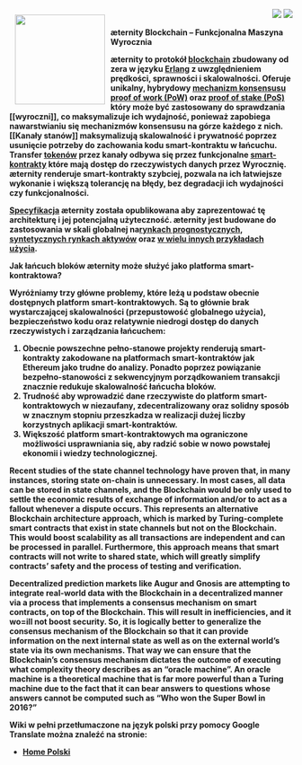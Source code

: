 <a href="http://www.aeternity.com/"><img width="160px" src="http://www.aeternity.com/user/themes/aeon/img/aeternity_logo.png" align="left" hspace="10" vspace="10"></a>

<p align = right><a target="_blank" href="https://twitter.com/intent/tweet?original_referer=https%3A%2F%2Fabout.twitter.com%2Fresources%2Fbuttons&text=Aeternity:%20scalable%20smart%20contracts%20interfacing%20with%20real%20world%20data&tw_p=tweetbutton&url=http%3A%2F%2Fwww.aeternity.com%2F&via=aetrnty"><img src="http://s30.postimg.org/j2q6ql27h/Tweet.png"></a>
<a target="_blank" href="https://twitter.com/aetrnty"> <img src="https://s24.postimg.org/4xcf9j8xh/Follow-_Twitter.jpg?2"></a>
</p>
<b>æternity Blockchain – Funkcjonalna Maszyna Wyrocznia<p>

æternity to protokół [blockchain](https://en.wikipedia.org/wiki/Blockchain) zbudowany od  zera w języku [Erlang](https://en.wikipedia.org/wiki/Erlang_(programming_language)) z uwzględnieniem prędkości, sprawności i skalowalności. Oferuje unikalny, hybrydowy [mechanizm konsensusu](https://www.ibm.com/developerworks/cloud/library/cl-blockchain-basics-intro-bluemix-trs/) [proof of work (PoW)](https://en.wikipedia.org/wiki/Proof-of-work_system) oraz [proof of stake (PoS)](https://en.wikipedia.org/wiki/Proof-of-stake) który może być zastosowany do sprawdzania [[wyroczni]], co maksymalizuje ich wydajność, ponieważ zapobiega nawarstwianiu się mechanizmów konsensusu na górze każdego z nich. [[Kanały stanów]] maksymalizują skalowalność i prywatność poprzez usunięcie potrzeby do zachowania kodu smart-kontraktu w łańcuchu. Transfer [tokenów](http://cruiserselite.co.in/downloads/btech/materials/second%20sem/4/e-com/UNIT-3.pdf) przez kanały odbywa się przez funkcjonalne [smart-kontrakty](https://en.wikipedia.org/wiki/Smart_contract) które mają dostęp do rzeczywistych danych przez Wyrocznię. æternity renderuje smart-kontrakty szybciej, pozwala na ich łatwiejsze wykonanie i większą tolerancję na błędy, bez degradacji ich wydajności czy funkcjonalności.<p>

[Specyfikacja](https://blockchain.aeternity.com/%C3%A6ternity-blockchain-whitepaper.pdf) æternity została opublikowana aby zaprezentować tę architekturę i jej potencjalną użyteczność. æternity jest budowane do zastosowania w skali globalnej na[rynkach prognostycznych](https://pl.wikipedia.org/wiki/Rynek_prognostyczny), [syntetycznych rynkach aktywów](https://syntheticassets.wordpress.com/) oraz [w wielu innych przykładach użycia](https://github.com/aeternity/wiki/wiki/Idea-Box#use-case-ideas-for-%C3%A6ternity).<p>

<b>Jak łańcuch bloków æternity może służyć jako platforma smart-kontraktowa?<p>

Wyróżniamy trzy główne problemy, które leżą u podstaw obecnie dostępnych platform smart-kontraktowych.
Są to głównie brak wystarczającej skalowalności (przepustowość globalnego użycia), bezpieczeństwo kodu oraz 
relatywnie niedrogi dostęp do danych rzeczywistych i zarządzania łańcuchem:
<p>

<ol>
<li>
Obecnie powszechne pełno-stanowe projekty renderują smart-kontrakty zakodowane na platformach smart-kontraktów jak Ethereum
jako trudne do analizy. Ponadto poprzez powiązanie bezpełno-stanowości z sekwencyjnym porządkowaniem transakcji znacznie
redukuje skalowalność łańcucha bloków.
<li> Trudność aby wprowadzić dane rzeczywiste do platform smart-kontraktowych w niezaufany, zdecentralizowany oraz solidny sposób w znacznym stopniu przeszkadza w realizacji dużej liczby korzystnych aplikacji smart-kontraktów.
<li>Większość platform smart-kontraktowych ma ograniczone możliwości usprawniania się, aby radzić sobie w nowo powstałej ekonomii i wiedzy technologicznej.
</ol><p>

Recent studies of the state channel technology have proven that, in many instances, storing state on-chain is unnecessary. In most cases, all data can be stored in state channels, and the Blockchain would be only used to settle the economic results of exchange of information and/or to act as a fallout whenever a dispute occurs. This represents an alternative Blockchain architecture approach, which is marked by Turing-complete smart contracts that exist in state channels but not on the Blockchain. This would boost scalability as all transactions are independent and can be processed in parallel. Furthermore, this approach means that smart contracts will not write to shared state, which will greatly simplify contracts’ safety and the process of testing and verification.

Decentralized prediction markets like Augur and Gnosis are attempting to integrate real-world data with the Blockchain in a decentralized manner via a process that implements a consensus mechanism on smart contracts, on top of the Blockchain. This will result in inefficiencies, and it wo=ill not boost security. So, it is logically better to generalize the consensus mechanism of the Blockchain so that it can provide information on the next internal state as well as on the external world’s state via its own mechanisms. That way we can ensure that the Blockchain’s consensus mechanism dictates the outcome of executing what complexity theory describes as an “oracle machine”. An oracle machine is a theoretical machine that is far more powerful than a Turing machine due to the fact that it can bear answers to questions whose answers cannot be computed such as “Who won the Super Bowl in 2016?”

Wiki w pełni przetłumaczone na język polski przy pomocy Google Translate można znaleźć na stronie:
* [Home Polski](https://translate.google.com/translate?sl=en&tl=pl&u=https://github.com/aeternity/wiki/wiki/)



